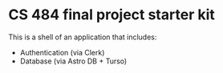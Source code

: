 # CS 484 final project starter kit

This is a shell of an application that includes:
* Authentication (via Clerk)
* Database (via Astro DB + Turso)
